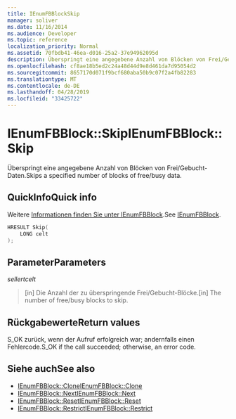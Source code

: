 ```yaml
---
title: IEnumFBBlockSkip
manager: soliver
ms.date: 11/16/2014
ms.audience: Developer
ms.topic: reference
localization_priority: Normal
ms.assetid: 70fbdb41-46ea-d016-25a2-37e94962095d
description: Überspringt eine angegebene Anzahl von Blöcken von Frei/Gebucht-Daten.
ms.openlocfilehash: cf8ae18b5ed2c24a48d44d9e8d461da7d95054d2
ms.sourcegitcommit: 8657170d071f9bcf680aba50b9c07f2a4fb82283
ms.translationtype: MT
ms.contentlocale: de-DE
ms.lasthandoff: 04/28/2019
ms.locfileid: "33425722"
---
```

# <a name="ienumfbblockskip"></a><span data-ttu-id="ee356-103">IEnumFBBlock::Skip</span><span class="sxs-lookup"><span data-stu-id="ee356-103">IEnumFBBlock::Skip</span></span>

<span data-ttu-id="ee356-104">Überspringt eine angegebene Anzahl von Blöcken von Frei/Gebucht-Daten.</span><span class="sxs-lookup"><span data-stu-id="ee356-104">Skips a specified number of blocks of free/busy data.</span></span>
  
## <a name="quick-info"></a><span data-ttu-id="ee356-105">QuickInfo</span><span class="sxs-lookup"><span data-stu-id="ee356-105">Quick info</span></span>

<span data-ttu-id="ee356-106">Weitere [Informationen finden Sie unter IEnumFBBlock](ienumfbblock.md).</span><span class="sxs-lookup"><span data-stu-id="ee356-106">See [IEnumFBBlock](ienumfbblock.md).</span></span>
  
```cpp
HRESULT Skip(  
    LONG celt 
);
```

## <a name="parameters"></a><span data-ttu-id="ee356-107">Parameter</span><span class="sxs-lookup"><span data-stu-id="ee356-107">Parameters</span></span>

<span data-ttu-id="ee356-108">_sellert_</span><span class="sxs-lookup"><span data-stu-id="ee356-108">_celt_</span></span>
  
>  <span data-ttu-id="ee356-109">[in] Die Anzahl der zu überspringende Frei/Gebucht-Blöcke.</span><span class="sxs-lookup"><span data-stu-id="ee356-109">[in] The number of free/busy blocks to skip.</span></span> 
    
## <a name="return-values"></a><span data-ttu-id="ee356-110">Rückgabewerte</span><span class="sxs-lookup"><span data-stu-id="ee356-110">Return values</span></span>

<span data-ttu-id="ee356-111">S_OK zurück, wenn der Aufruf erfolgreich war; andernfalls einen Fehlercode.</span><span class="sxs-lookup"><span data-stu-id="ee356-111">S_OK if the call succeeded; otherwise, an error code.</span></span>
  
## <a name="see-also"></a><span data-ttu-id="ee356-112">Siehe auch</span><span class="sxs-lookup"><span data-stu-id="ee356-112">See also</span></span>

- [<span data-ttu-id="ee356-113">IEnumFBBlock::Clone</span><span class="sxs-lookup"><span data-stu-id="ee356-113">IEnumFBBlock::Clone</span></span>](ienumfbblock-clone.md)  
- [<span data-ttu-id="ee356-114">IEnumFBBlock::Next</span><span class="sxs-lookup"><span data-stu-id="ee356-114">IEnumFBBlock::Next</span></span>](ienumfbblock-next.md)  
- [<span data-ttu-id="ee356-115">IEnumFBBlock::Reset</span><span class="sxs-lookup"><span data-stu-id="ee356-115">IEnumFBBlock::Reset</span></span>](ienumfbblock-reset.md)  
- [<span data-ttu-id="ee356-116">IEnumFBBlock::Restrict</span><span class="sxs-lookup"><span data-stu-id="ee356-116">IEnumFBBlock::Restrict</span></span>](ienumfbblock-restrict.md)

